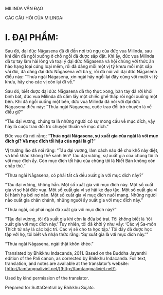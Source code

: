  

MILINDA VẤN ĐẠO

CÁC CÂU HỎI CỦA MILINDA:

# I. ĐẠI PHẨM:

Sau đó, đại đức Nāgasena đã đi đến nơi trú ngụ của đức vua Milinda, sau khi đến đã ngồi xuống ở chỗ ngồi đã được sắp đặt. Khi ấy, đức vua Milinda đã tự tay làm hài lòng và toại ý đại đức Nāgasena và hội chúng với thức ăn hảo hạng loại cứng loại mềm, rồi đã dâng mỗi một vị tỳ khưu mỗi một xấp vải đôi, đã dâng đại đức Nāgasena với ba y, rồi đã nói với đại đức Nāgasena điều này: “Thưa ngài Nāgasena, xin ngài hãy ngồi lại đây cùng với mười vị tỳ khưu, hãy cho các vị còn lại đi về.”

Sau đó, biết được đại đức Nāgasena đã thọ thực xong, bàn tay đã rời khỏi bình bát, đức vua Milinda đã cầm lấy một chiếc ghế thấp rồi ngồi xuống một bên. Khi đã ngồi xuống một bên, đức vua Milinda đã nói với đại đức Nāgasena điều này: “Thưa ngài Nāgasena, cuộc trao đổi trò chuyện là về điều gì?”

“Tâu đại vương, chúng ta là những người có sự mong cầu về mục đích, vậy hãy là cuộc trao đổi trò chuyện thuần về mục đích.”

Đức vua đã nói rằng: “**Thưa ngài Nāgasena, sự xuất gia của ngài là với mục đích gì? Và mục đích tối hậu của ngài là gì?**”

Vị trưởng lão đã nói rằng: “Tâu đại vương, làm cách nào để cho khổ này diệt, và khổ khác không thể sanh lên? Tâu đại vương, sự xuất gia của chúng tôi là với mục đích ấy. Còn mục đích tối hậu của chúng tôi là Niết Bàn không còn chấp thủ.”

“Thưa ngài Nāgasena, có phải tất cả đều xuất gia với mục đích này?”

“Tâu đại vương, không hẳn. Một số xuất gia với mục đích này. Một số xuất gia vì sợ hãi đức vua. Một số xuất gia vì sợ hãi kẻ đạo tặc. Một số xuất gia vì bị hành hạ bởi nợ nần. Một số xuất gia vì mục đích nuôi mạng. Những người nào xuất gia chân chánh, những người ấy xuất gia với mục đích này.”

“Thưa ngài, có phải ngài đã xuất gia với mục đích này?”

“Tâu đại vương, tôi đã xuất gia khi còn là đứa bé trai. Tôi không biết là ‘tôi xuất gia với mục đích này.’ Tuy nhiên, tôi đã khởi ý như vầy: ‘Các vị Sa-môn Thích tử này là các bậc trí. Các vị sẽ cho ta học tập.’ Tôi đây đã được học tập với họ, tôi biết và nhận thức rằng: ‘Sự xuất gia là với mục đích này.’”

“Thưa ngài Nāgasena, ngài thật khôn khéo.”

Translated by Bhikkhu Indacanda, 2011. Based on the Buddha Jayanthi edition of the Pali canon, as corrected by Bhikkhu Indacanda. Full text, translation, and notes are available at the translator’s website: [http://tamtangpaliviet.net/](http://tamtangpaliviet.net/).

Used by kind permission of the translator.

Prepared for SuttaCentral by Bhikkhu Sujato.
